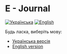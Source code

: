 # E - Journal

[![Українська](https://img.shields.io/badge/Мова-Українська-blue)](README_uk.md) [![English](https://img.shields.io/badge/Language-English-green)](README_en.md)

Будь ласка, виберіть мову:

- [Українська версія](README_uk.md)
- [English version](README_en.md)
